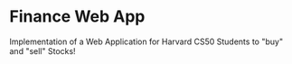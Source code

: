 # Finance Web App
Implementation of a Web Application for Harvard CS50 Students to "buy" and "sell" Stocks!

